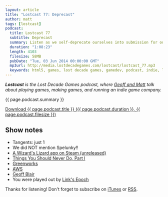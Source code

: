 ```yaml
---
layout: article
title: "Lostcast 77: Deprecast"
author: matt
tags: [lostcast]
podcast:
  title: Lostcast 77
  subtitle: Deprecast
  summary: Listen as we self-deprecate ourselves into submission for our terrible design decisions in A Wizard's Lizard.
  duration: "1:08:23"
  length: 4103
  filesize: 58MB
  pubDate: "Tue, 03 Jun 2014 00:00:00 GMT"
  mp3url: http://media.lostdecadegames.com/lostcast/lostcast_77.mp3
  keywords: html5, games, lost decade games, gamedev, podcast, indie, lostcast
---
```

_**Lostcast** is the Lost Decade Games podcast, where [Geoff and Matt](/about/) talk about playing games, making games, and running an indie game company._

{{ page.podcast.summary }}

<a class="download-podcast" href="{{ page.podcast.mp3url }}">
	Download {{ page.podcast.title }} ({{ page.podcast.duration }}, {{ page.podcast.filesize }})
</a>

## Show notes

* Tangents: just 1
* We did NOT mention Spelunky!!
* [A Wizard's Lizard app on Steam (unreleased)](http://store.steampowered.com/app/280040/)
* [Things You Should Never Do, Part I](http://www.joelonsoftware.com/articles/fog0000000069.html)
* [Greenworks](https://github.com/greenheartgames/greenworks)
* [AWS](http://aws.amazon.com/)
* [Geoff Blair](http://www.geoffblair.com/)
* You were played out by [Link's Epoch](http://joshuamorse.bandcamp.com/track/the-legend-of-zelda-a-link-to-the-past-links-epoch)

Thanks for listening! Don't forget to subscribe on [iTunes](http://itunes.apple.com/us/podcast/lostcast/id481950724) or [RSS](/lostcast.xml).
